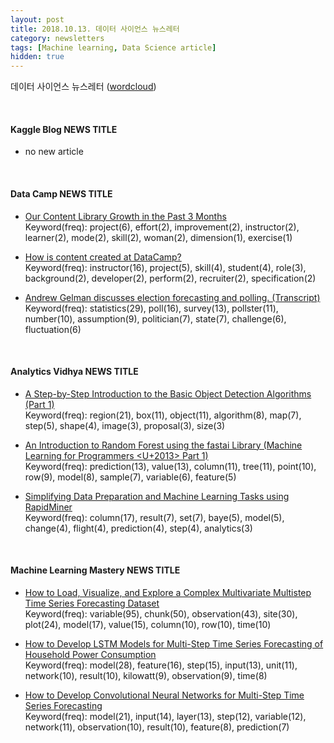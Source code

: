 ```yaml
---
layout: post
title: 2018.10.13. 데이터 사이언스 뉴스레터
category: newsletters
tags: [Machine learning, Data Science article]
hidden: true
---
```


데이터 사이언스 뉴스레터 ([wordcloud](https://raw.githubusercontent.com/2econsulting/2econsulting.github.io/master/data/newsletter/output/report/wordcloud_20181013.png))

<br>

#### Kaggle Blog NEWS TITLE

* no new article



<br>

#### Data Camp NEWS TITLE

* [Our Content Library Growth in the Past 3 Months](https://www.datacamp.com/community/blog/content-q3)
<br>Keyword(freq): project(6), effort(2), improvement(2), instructor(2), learner(2), mode(2), skill(2), woman(2), dimension(1), exercise(1)

* [How is content created at DataCamp? ](https://www.datacamp.com/community/blog/how-content-is-created-datacamp)
<br>Keyword(freq): instructor(16), project(5), skill(4), student(4), role(3), background(2), developer(2), perform(2), recruiter(2), specification(2)

* [Andrew Gelman  discusses election forecasting and polling. (Transcript)](https://www.datacamp.com/community/blog/election-forecasting-polling)
<br>Keyword(freq): statistics(29), poll(16), survey(13), pollster(11), number(10), assumption(9), politician(7), state(7), challenge(6), fluctuation(6)

<br>

#### Analytics Vidhya NEWS TITLE

* [A Step-by-Step Introduction to the Basic Object Detection Algorithms (Part 1)](https://www.analyticsvidhya.com/blog/2018/10/a-step-by-step-introduction-to-the-basic-object-detection-algorithms-part-1/)
<br>Keyword(freq): region(21), box(11), object(11), algorithm(8), map(7), step(5), shape(4), image(3), proposal(3), size(3)

* [An Introduction to Random Forest using the fastai Library (Machine Learning for Programmers <U+2013> Part 1)](https://www.analyticsvidhya.com/blog/2018/10/comprehensive-overview-machine-learning-part-1/)
<br>Keyword(freq): prediction(13), value(13), column(11), tree(11), point(10), row(9), model(8), sample(7), variable(6), feature(5)

* [Simplifying Data Preparation and Machine Learning Tasks using RapidMiner](https://www.analyticsvidhya.com/blog/2018/10/rapidminer-data-preparation-machine-learning/)
<br>Keyword(freq): column(17), result(7), set(7), baye(5), model(5), change(4), flight(4), prediction(4), step(4), analytics(3)

<br>

#### Machine Learning Mastery NEWS TITLE

* [How to Load, Visualize, and Explore a Complex Multivariate Multistep Time Series Forecasting Dataset](https://machinelearningmastery.com/how-to-load-visualize-and-explore-a-complex-multivariate-multistep-time-series-forecasting-dataset/)
<br>Keyword(freq): variable(95), chunk(50), observation(43), site(30), plot(24), model(17), value(15), column(10), row(10), time(10)

* [How to Develop LSTM Models for Multi-Step Time Series Forecasting of Household Power Consumption](https://machinelearningmastery.com/how-to-develop-lstm-models-for-multi-step-time-series-forecasting-of-household-power-consumption/)
<br>Keyword(freq): model(28), feature(16), step(15), input(13), unit(11), network(10), result(10), kilowatt(9), observation(9), time(8)

* [How to Develop Convolutional Neural Networks for Multi-Step Time Series Forecasting](https://machinelearningmastery.com/how-to-develop-convolutional-neural-networks-for-multi-step-time-series-forecasting/)
<br>Keyword(freq): model(21), input(14), layer(13), step(12), variable(12), network(11), observation(10), result(10), feature(8), prediction(7)

<br>

